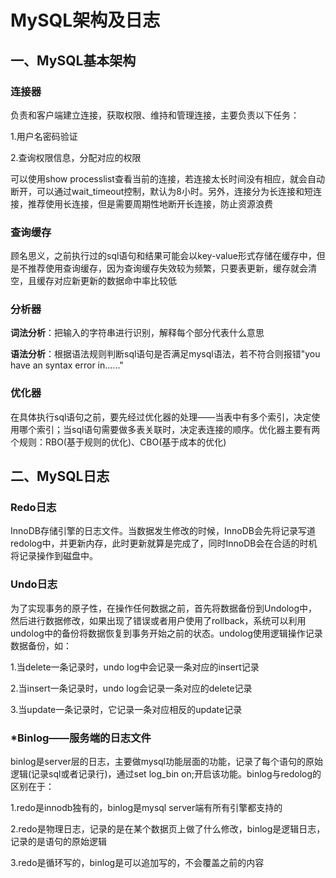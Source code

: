 # MySQL架构及日志

## 一、MySQL基本架构

### 连接器

负责和客户端建立连接，获取权限、维持和管理连接，主要负责以下任务：

1.用户名密码验证

2.查询权限信息，分配对应的权限

可以使用show processlist查看当前的连接，若连接太长时间没有相应，就会自动断开，可以通过wait_timeout控制，默认为8小时。另外，连接分为长连接和短连接，推荐使用长连接，但是需要周期性地断开长连接，防止资源浪费



### 查询缓存

顾名思义，之前执行过的sql语句和结果可能会以key-value形式存储在缓存中，但是不推荐使用查询缓存，因为查询缓存失效较为频繁，只要表更新，缓存就会清空，且缓存对应新更新的数据命中率比较低



### 分析器

**词法分析**：把输入的字符串进行识别，解释每个部分代表什么意思

**语法分析**：根据语法规则判断sql语句是否满足mysql语法，若不符合则报错"you have an syntax error in......"



### 优化器

在具体执行sql语句之前，要先经过优化器的处理——当表中有多个索引，决定使用哪个索引；当sql语句需要做多表关联时，决定表连接的顺序。优化器主要有两个规则：RBO(基于规则的优化)、CBO(基于成本的优化)



## 二、MySQL日志

###  Redo日志

InnoDB存储引擎的日志文件。当数据发生修改的时候，InnoDB会先将记录写道redolog中，并更新内存，此时更新就算是完成了，同时InnoDB会在合适的时机将记录操作到磁盘中。



### Undo日志

为了实现事务的原子性，在操作任何数据之前，首先将数据备份到Undolog中，然后进行数据修改，如果出现了错误或者用户使用了rollback，系统可以利用undolog中的备份将数据恢复到事务开始之前的状态。undolog使用逻辑操作记录数据备份，如：

1.当delete一条记录时，undo log中会记录一条对应的insert记录

2.当insert一条记录时，undo log会记录一条对应的delete记录

3.当update一条记录时，它记录一条对应相反的update记录



### *Binlog——服务端的日志文件

binlog是server层的日志，主要做mysql功能层面的功能，记录了每个语句的原始逻辑(记录sql或者记录行)，通过set log_bin on;开启该功能。binlog与redolog的区别在于：

1.redo是innodb独有的，binlog是mysql server端有所有引擎都支持的

2.redo是物理日志，记录的是在某个数据页上做了什么修改，binlog是逻辑日志，记录的是语句的原始逻辑

3.redo是循环写的，binlog是可以追加写的，不会覆盖之前的内容